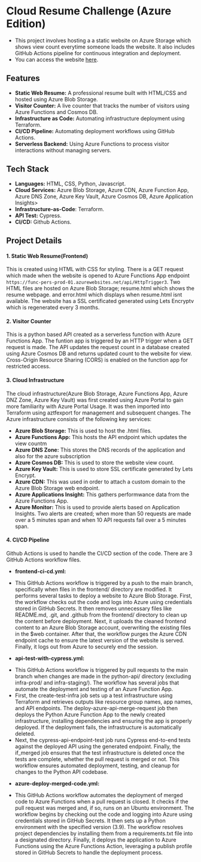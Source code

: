 # Cloud Resume Challenge (Azure Edition)
- This project involves hosting a a static website on Azure Storage which shows view count everytime someone loads the website. It also includes GitHub Actions pipeline for continuous integration and deployment.
- You can access the website [here](http://qrcode.ebamforesume.cloud).

## Features
- **Static Web Resume:** A professional resume built with HTML/CSS and hosted using Azure Blob Storage.
- **Visitor Counter:** A live counter that tracks the number of visitors using Azure Functions and Cosmos DB.
- **Infrastructure as Code:** Automating infrastructure deployment using Terraform.
- **CI/CD Pipeline:** Automating deployment workflows using GitHub Actions.
- **Serverless Backend:** Using Azure Functions to process visitor interactions without managing servers.

## Tech Stack
- **Languages:** HTML, CSS, Python, Javascript.
- **Cloud Services:** Azure Blob Storage, Azure CDN, Azure Function App, Azure DNS Zone, Azure Key Vault, Azure Cosmos DB, Azure Application Insights>
- **Infrastructure-as-Code**: Terraform.
- **API Test:** Cypress.
- **CI/CD:** Github Actions.

## Project Details
#### 1. Static Web Resume(Frontend)
This is created using HTML with CSS for styling. There is a GET request which made when the website is opened to Azure Functions App endpoint `https://func-pers-prod-01.azurewebsites.net/api/HttpTrigger3`.
Two HTML files are hosted on Azure Blob Storage; resume.html which shows the resume webpage. and error.html which displays when resume.html isnt available. The website has a SSL certificated generated using Lets Encryptv which is regenerated every 3 months.

#### 2. Visitor Counter
This is a python based API created as a serverless function with Azure Functions App. The funtion app is triggered by an HTTP trigger when a GET request is made. The API updates the request count in a database created using Azure Cosmos DB and returns updated count to the website for view. Cross-Origin Resource Sharing (CORS) is enabled on the function app for restricted access.

#### 3. Cloud Infrastructure
The cloud infrastructure(Azure Blob Storage, Azure Functions App, Azure DNZ Zone, Azure Key Vault) was first created using Azure Portal to gain more familiarity with Azure Portal Usage. It was then imported into Terraform using aztfexport for management and subsequent changes.
The Azure infrastructure consists of the following key services:
- **Azure Blob Storage:** This is used to host the .html files.
- **Azure Functions App:** This hosts the API endpoint which updates the view countm
- **Azure DNS Zone:** This stores the DNS records of the application and also for the azure subscription
- **Azure Cosmos DB:** This is used to store the website view count.
- **Azure Key Vault:** This is used to store SSL certificate generated by Lets Encrypt.
- **Azure CDN:** This was used in order to attach a custom domain to the Azure Blob Storage web endpoint.
- **Azure Applications Insight:** This gathers performwance data from the Azure Functions App.
- **Azure Monitor:** This is used to provide alerts based on Application Insights. Two alerts are created; when more than 50 requests are made over a 5 minutes span and when 10 API requests fail over a 5 minutes span.

#### 4. CI/CD Pipeline
Github Actions is used to handle the CI/CD section of the code. There are 3 GitHub Actions workflow files.
- **frontend-ci-cd.yml:** 
* This GitHub Actions workflow is triggered by a push to the main branch, specifically when files in the frontend/ directory are modified. It performs several tasks to deploy a website to Azure Blob Storage. First, the workflow checks out the code and logs into Azure using credentials stored in GitHub Secrets. It then removes unnecessary files like README.md, .git, and .github from the frontend/ directory to clean up the content before deployment. Next, it uploads the cleaned frontend content to an Azure Blob Storage account, overwriting the existing files in the $web container. After that, the workflow purges the Azure CDN endpoint cache to ensure the latest version of the website is served. Finally, it logs out from Azure to securely end the session.

- **api-test-with-cypress.yml:**
* This GitHub Actions workflow is triggered by pull requests to the main branch when changes are made in the python-api/ directory (excluding infra-prod/ and infra-staging/). The workflow has several jobs that automate the deployment and testing of an Azure Function App.
* First, the create-test-infra job sets up a test infrastructure using Terraform and retrieves outputs like resource group names, app names, and API endpoints. The deploy-azure-api-merge-request job then deploys the Python Azure Function App to the newly created infrastructure, installing dependencies and ensuring the app is properly deployed. If the deployment fails, the infrastructure is automatically deleted.
* Next, the cypress-api-endpoint-test job runs Cypress end-to-end tests against the deployed API using the generated endpoint. Finally, the if_merged job ensures that the test infrastructure is deleted once the tests are complete, whether the pull request is merged or not. This workflow ensures automated deployment, testing, and cleanup for changes to the Python API codebase.

- **azure-deploy-merged-code.yml:**
* This GitHub Actions workflow automates the deployment of merged code to Azure Functions when a pull request is closed. It checks if the pull request was merged and, if so, runs on an Ubuntu environment. The workflow begins by checking out the code and logging into Azure using credentials stored in GitHub Secrets. It then sets up a Python environment with the specified version (3.9). The workflow resolves project dependencies by installing them from a requirements.txt file into a designated directory. Finally, it deploys the application to Azure Functions using the Azure Functions Action, leveraging a publish profile stored in GitHub Secrets to handle the deployment process.









